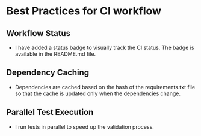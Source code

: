 # Best Practices for CI workflow

## Workflow Status
- I have added a status badge to visually track the CI status. The badge is available in the README.md file.

## Dependency Caching
- Dependencies are cached based on the hash of the requirements.txt file so that the cache is updated only when the dependencies change.

## Parallel Test Execution
- I run tests in parallel to speed up the validation process.
